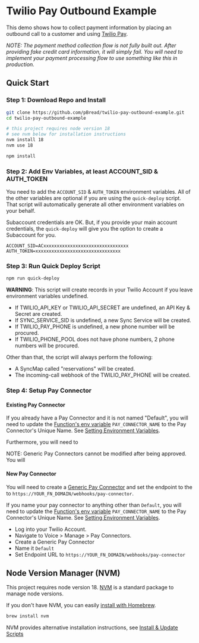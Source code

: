 # Twilio Pay Outbound Example

This demo shows how to collect payment information by placing an outbound call to a customer and using [Twilio Pay](https://www.twilio.com/docs/voice/twiml/pay).

_NOTE: The payment method collection flow is not fully built out. After providing fake credit card information, it will simply fail. You will need to implement your payment processing flow to use something like this in production._

## Quick Start

### Step 1: Download Repo and Install

```bash
git clone https://github.com/pBread/twilio-pay-outbound-example.git
cd twilio-pay-outbound-example

# this project requires node version 18
# see nvm below for installation instructions
nvm install 18
nvm use 18

npm install
```

### Step 2: Add Env Variables, at least ACCOUNT_SID & AUTH_TOKEN

You need to add the `ACCOUNT_SID` & `AUTH_TOKEN` environment variables. All of the other variables are optional if you are using the `quick-deploy` script. That script will automatically generate all other environment variables on your behalf.

Subaccount credentials are OK. But, if you provide your main account credentials, the `quick-deploy` will give you the option to create a Subaccount for you.

```.env
ACCOUNT_SID=ACxxxxxxxxxxxxxxxxxxxxxxxxxxxxxxxx
AUTH_TOKEN=xxxxxxxxxxxxxxxxxxxxxxxxxxxxxxxx
```

### Step 3: Run Quick Deploy Script

```bash
npm run quick-deploy
```

**WARNING**: This script will create records in your Twilio Account if you leave environment variables undefined.

- If TWILIO_API_KEY or TWILIO_API_SECRET are undefined, an API Key & Secret are created.
- If SYNC_SERVICE_SID is undefined, a new Sync Service will be created.
- If TWILIO_PAY_PHONE is undefined, a new phone number will be procured.
- If TWILIO_PHONE_POOL does not have phone numbers, 2 phone numbers will be procured.

Other than that, the script will always perform the following:

- A SyncMap called "reservations" will be created.
- The incoming-call webhook of the TWILIO_PAY_PHONE will be created.

### Step 4: Setup Pay Connector

#### Existing Pay Connector

If you already have a Pay Connector and it is not named "Default", you will need to update the [Function's env variable](https://www.twilio.com/docs/serverless/functions-assets/functions/variables) `PAY_CONNECTOR_NAME` to the Pay Connector's Unique Name. See [Setting Environment Variables](https://www.twilio.com/docs/serverless/functions-assets/functions/variables#setting-environment-variables).

Furthermore, you will need to

NOTE: Generic Pay Connectors cannot be modified after being approved. You will

#### New Pay Connector

You will need to create a [Generic Pay Connector](https://www.twilio.com/docs/voice/twiml/pay/generic-pay-connector) and set the endpoint to the to `https://YOUR_FN_DOMAIN/webhooks/pay-connector`.

If you name your pay connector to anything other than `Default`, you will need to update the [Function's env variable](https://www.twilio.com/docs/serverless/functions-assets/functions/variables) `PAY_CONNECTOR_NAME` to the Pay Connector's Unique Name. See [Setting Environment Variables](https://www.twilio.com/docs/serverless/functions-assets/functions/variables#setting-environment-variables).

- Log into your Twilio Account.
- Navigate to Voice > Manage > Pay Connectors.
- Create a Generic Pay Connector
- Name it `Default`
- Set Endpoint URL to `https://YOUR_FN_DOMAIN/webhooks/pay-connector`

## Node Version Manager (NVM)

This project requires node version 18. [NVM](https://github.com/nvm-sh/nvm) is a standard package to manage node versions.

If you don't have NVM, you can easily [install with Homebrew](https://formulae.brew.sh/formula/nvm).

```bash
brew install nvm
```

NVM provides alternative installation instructions, see [Install & Update Scripts](https://github.com/nvm-sh/nvm?tab=readme-ov-file#installing-and-updating)
